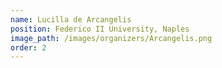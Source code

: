 ```yaml
---
name: Lucilla de Arcangelis
position: Federico II University, Naples
image_path: /images/organizers/Arcangelis.png
order: 2
---
```

